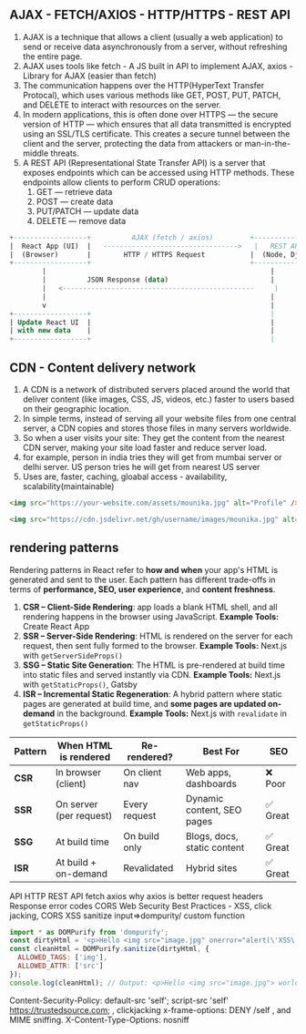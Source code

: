 ## AJAX - FETCH/AXIOS - HTTP/HTTPS - REST API
1. AJAX is a technique that allows a client (usually a web application) to send or receive data asynchronously from a server, without refreshing the entire page.
2. AJAX uses tools like fetch - A JS built in API to implement AJAX, axios - Library for AJAX (easier than fetch)
3. The communication happens over the HTTP(HyperText Transfer Protocal), which uses various methods like GET, POST, PUT, PATCH, and DELETE to interact with resources on the server.
4. In modern applications, this is often done over HTTPS — the secure version of HTTP — which ensures that all data transmitted is encrypted using an SSL/TLS certificate. This creates a secure tunnel between the client and the server, protecting the data from attackers or man-in-the-middle threats.
5. A REST API (Representational State Transfer API) is a server that exposes endpoints which can be accessed using HTTP methods. These endpoints allow clients to perform CRUD operations:
   1. GET — retrieve data
   2. POST — create data
   3. PUT/PATCH — update data
   4. DELETE — remove data

```sql
+------------------+          AJAX (fetch / axios)         +------------------+
|  React App (UI)  |   --------------------------------->   |   REST API Server |
|  (Browser)       |        HTTP / HTTPS Request           |  (Node, Django, etc.)
+------------------+                                       +------------------+
        |                                                       |
        |          JSON Response (data)                         |
        |   <-----------------------------------------------     |
        |                                                       |
        v                                                       |
+------------------+                                            |
| Update React UI  |                                            |
| with new data    |                                            |
+------------------+                                            |

```

## CDN - Content delivery network
1. A CDN is a network of distributed servers placed around the world that deliver content (like images, CSS, JS, videos, etc.) faster to users based on their geographic location.
2. In simple terms, instead of serving all your website files from one central server, a CDN copies and stores those files in many servers worldwide.
3. So when a user visits your site: They get the content from the nearest CDN server, making your site load faster and reduce server load.
4. for example, person in india tries they will get from mumbai server or delhi server. US person tries he will get from nearest US server
5. Uses are, faster, caching, gloabal access - availability, scalability(maintainable) 

```HTML
<img src="https://your-website.com/assets/mounika.jpg" alt="Profile" /> // local

<img src="https://cdn.jsdelivr.net/gh/username/images/mounika.jpg" alt="Profile" /> // CDN
```

## rendering patterns
Rendering patterns in React refer to **how and when** your app's HTML is generated and sent to the user. Each pattern has different trade-offs in terms of **performance, SEO, user experience**, and **content freshness**.
1. **CSR – Client-Side Rendering**: app loads a blank HTML shell, and all rendering happens in the browser using JavaScript.
**Example Tools:** Create React App
2. **SSR – Server-Side Rendering**: HTML is rendered on the server for each request, then sent fully formed to the browser.
**Example Tools:** Next.js with `getServerSideProps()`
3. **SSG – Static Site Generation**: The HTML is pre-rendered at build time into static files and served instantly via CDN.
**Example Tools:** Next.js with `getStaticProps()`, Gatsby
4. **ISR – Incremental Static Regeneration**: A hybrid pattern where static pages are generated at build time, and **some pages are updated on-demand** in the background.
**Example Tools:** Next.js with `revalidate` in `getStaticProps()`

| Pattern | When HTML is rendered | Re-rendered? | Best For | SEO |
|--------|------------------------|--------------|----------|-----|
| **CSR** | In browser (client)    | On client nav | Web apps, dashboards | ❌ Poor |
| **SSR** | On server (per request)| Every request | Dynamic content, SEO pages | ✅ Great |
| **SSG** | At build time          | On build only | Blogs, docs, static content | ✅ Great |
| **ISR** | At build + on-demand   | Revalidated | Hybrid sites | ✅ Great |

API
HTTP
REST API
fetch
axios
why axios is better
request headers
Response error codes
CORS
Web Security Best Practices - XSS, click jacking, CORS
XSS
sanitize input=>dompurity/ custom function

```js
import * as DOMPurify from 'dompurify';
const dirtyHtml = '<p>Hello <img src="image.jpg" onerror="alert(\'XSS\')"> world!</p>';
const cleanHtml = DOMPurify.sanitize(dirtyHtml, {
  ALLOWED_TAGS: ['img'],
  ALLOWED_ATTR: ['src']
});
console.log(cleanHtml); // Output: <p>Hello <img src="image.jpg"> world!</p>
```
Content-Security-Policy: default-src 'self'; script-src 'self' https://trustedsource.com;
, clickjacking
x-frame-options: DENY /self
, and MIME sniffing.
X-Content-Type-Options: nosniff
